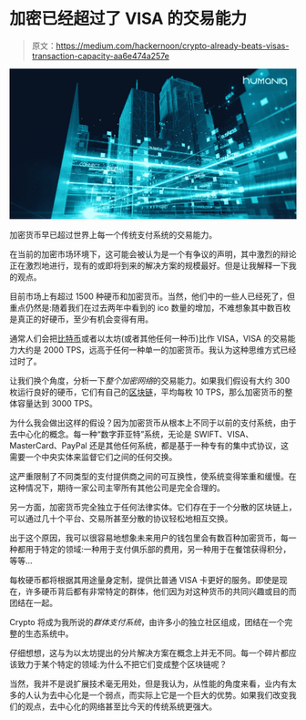 # 加密已经超过了 VISA 的交易能力

> 原文：<https://medium.com/hackernoon/crypto-already-beats-visas-transaction-capacity-aa6e474a257e>

![](img/ce8cd06030762febcb515435b88ca9e5.png)

加密货币早已超过世界上每一个传统支付系统的交易能力。

在当前的加密市场环境下，这可能会被认为是一个有争议的声明，其中激烈的辩论正在激烈地进行，现有的或即将到来的解决方案的规模最好。但是让我解释一下我的观点。

目前市场上有超过 1500 种硬币和加密货币。当然，他们中的一些人已经死了，但重点仍然是:随着我们在过去两年中看到的 ico 数量的增加，不难想象其中数百枚是真正的好硬币，至少有机会变得有用。

通常人们会把[比特币](https://hackernoon.com/tagged/bitcoin)或者以太坊(或者其他任何一种币)比作 VISA，VISA 的交易能力大约是 2000 TPS，远高于任何一种单一的加密货币。我认为这种思维方式已经过时了。

让我们换个角度，分析一下*整个加密网络*的交易能力。如果我们假设有大约 300 枚运行良好的硬币，它们有自己的[区块链](https://hackernoon.com/tagged/blockchain)，平均每枚 10 TPS，那么加密货币的整体容量达到 3000 TPS。

为什么我会做出这样的假设？因为加密货币从根本上不同于以前的支付系统，由于去中心化的概念。每一种“数字菲亚特”系统，无论是 SWIFT、VISA、MasterCard、PayPal 还是其他任何系统，都是基于一种专有的集中式协议，这需要一个中央实体来监督它们之间的任何交换。

这严重限制了不同类型的支付提供商之间的可互换性，使系统变得笨重和缓慢。在这种情况下，期待一家公司主宰所有其他公司是完全合理的。

另一方面，加密货币完全独立于任何法律实体。它们存在于一个分散的区块链上，可以通过几十个平台、交易所甚至分散的协议轻松地相互交换。

出于这个原因，我可以很容易地想象未来用户的钱包里会有数百种加密货币，每一种都用于特定的领域:一种用于支付俱乐部的费用，另一种用于在餐馆获得积分，等等…

每枚硬币都将根据其用途量身定制，提供比普通 VISA 卡更好的服务。即使是现在，许多硬币背后都有非常特定的群体，他们因为对这种货币的共同兴趣或目的而团结在一起。

Crypto 将成为我所说的*群体支付系统*，由许多小的独立社区组成，团结在一个完整的生态系统中。

仔细想想，这与为以太坊提出的分片解决方案在概念上并无不同。每一个碎片都应该致力于某个特定的领域:为什么不把它们变成整个区块链呢？

当然，我并不是说扩展技术毫无用处，但是我认为，从性能的角度来看，业内有太多的人认为去中心化是一个弱点，而实际上它是一个巨大的优势。如果我们改变我们的观点，去中心化的网络甚至比今天的传统系统更强大。
